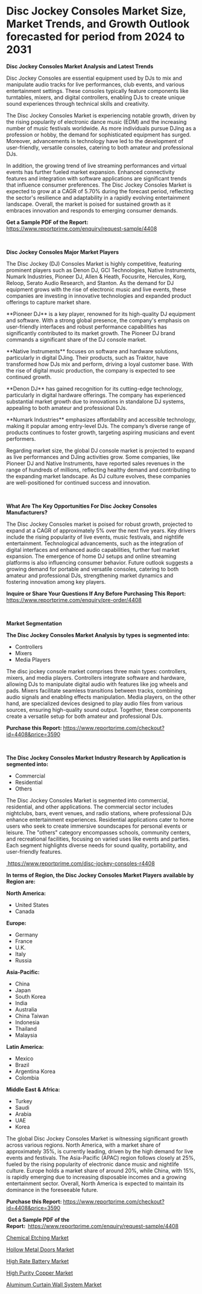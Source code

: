 <p><h1>Disc Jockey Consoles Market Size, Market Trends, and Growth Outlook forecasted for period from 2024 to 2031</h1></p><p><strong>Disc Jockey Consoles Market Analysis and Latest Trends</strong></p>
<p><p>Disc Jockey Consoles are essential equipment used by DJs to mix and manipulate audio tracks for live performances, club events, and various entertainment settings. These consoles typically feature components like turntables, mixers, and digital controllers, enabling DJs to create unique sound experiences through technical skills and creativity. </p><p>The Disc Jockey Consoles Market is experiencing notable growth, driven by the rising popularity of electronic dance music (EDM) and the increasing number of music festivals worldwide. As more individuals pursue DJing as a profession or hobby, the demand for sophisticated equipment has surged. Moreover, advancements in technology have led to the development of user-friendly, versatile consoles, catering to both amateur and professional DJs.</p><p>In addition, the growing trend of live streaming performances and virtual events has further fueled market expansion. Enhanced connectivity features and integration with software applications are significant trends that influence consumer preferences. The Disc Jockey Consoles Market is expected to grow at a CAGR of 5.70% during the forecast period, reflecting the sector's resilience and adaptability in a rapidly evolving entertainment landscape. Overall, the market is poised for sustained growth as it embraces innovation and responds to emerging consumer demands.</p></p>
<p><strong>Get a Sample PDF of the Report:&nbsp;</strong> <a href="https://www.reportprime.com/enquiry/request-sample/4408?utm_campaign=1902&utm_medium=2&utm_source=Github&utm_content=ia&utm_term=24122024&utm_id=disc-jockey-consoles">https://www.reportprime.com/enquiry/request-sample/4408</a></p>
<p>&nbsp;</p>
<p><strong>Disc Jockey Consoles Major Market Players</strong></p>
<p><p>The Disc Jockey (DJ) Consoles Market is highly competitive, featuring prominent players such as Denon DJ, GCI Technologies, Native Instruments, Numark Industries, Pioneer DJ, Allen & Heath, Focusrite, Hercules, Korg, Reloop, Serato Audio Research, and Stanton. As the demand for DJ equipment grows with the rise of electronic music and live events, these companies are investing in innovative technologies and expanded product offerings to capture market share.</p><p>**Pioneer DJ** is a key player, renowned for its high-quality DJ equipment and software. With a strong global presence, the company's emphasis on user-friendly interfaces and robust performance capabilities has significantly contributed to its market growth. The Pioneer DJ brand commands a significant share of the DJ console market.</p><p>**Native Instruments** focuses on software and hardware solutions, particularly in digital DJing. Their products, such as Traktor, have transformed how DJs mix and perform, driving a loyal customer base. With the rise of digital music production, the company is expected to see continued growth.</p><p>**Denon DJ** has gained recognition for its cutting-edge technology, particularly in digital hardware offerings. The company has experienced substantial market growth due to innovations in standalone DJ systems, appealing to both amateur and professional DJs.</p><p>**Numark Industries** emphasizes affordability and accessible technology, making it popular among entry-level DJs. The company’s diverse range of products continues to foster growth, targeting aspiring musicians and event performers.</p><p>Regarding market size, the global DJ console market is projected to expand as live performances and DJing activities grow. Some companies, like Pioneer DJ and Native Instruments, have reported sales revenues in the range of hundreds of millions, reflecting healthy demand and contributing to the expanding market landscape. As DJ culture evolves, these companies are well-positioned for continued success and innovation.</p></p>
<p>&nbsp;</p>
<p><strong>What Are The Key Opportunities For Disc Jockey Consoles Manufacturers?</strong></p>
<p><p>The Disc Jockey Consoles market is poised for robust growth, projected to expand at a CAGR of approximately 5% over the next five years. Key drivers include the rising popularity of live events, music festivals, and nightlife entertainment. Technological advancements, such as the integration of digital interfaces and enhanced audio capabilities, further fuel market expansion. The emergence of home DJ setups and online streaming platforms is also influencing consumer behavior. Future outlook suggests a growing demand for portable and versatile consoles, catering to both amateur and professional DJs, strengthening market dynamics and fostering innovation among key players.</p></p>
<p><strong>Inquire or Share Your Questions If Any Before Purchasing This Report:</strong> <a href="https://www.reportprime.com/enquiry/pre-order/4408?utm_campaign=1902&utm_medium=2&utm_source=Github&utm_content=ia&utm_term=24122024&utm_id=disc-jockey-consoles">https://www.reportprime.com/enquiry/pre-order/4408</a></p>
<p>&nbsp;</p>
<p><strong>Market Segmentation</strong></p>
<p><strong>The Disc Jockey Consoles Market Analysis by types is segmented into:</strong></p>
<p><ul><li>Controllers</li><li>Mixers</li><li>Media Players</li></ul></p>
<p><p>The disc jockey console market comprises three main types: controllers, mixers, and media players. Controllers integrate software and hardware, allowing DJs to manipulate digital audio with features like jog wheels and pads. Mixers facilitate seamless transitions between tracks, combining audio signals and enabling effects manipulation. Media players, on the other hand, are specialized devices designed to play audio files from various sources, ensuring high-quality sound output. Together, these components create a versatile setup for both amateur and professional DJs.</p></p>
<p><strong>Purchase this Report:&nbsp;</strong><a href="https://www.reportprime.com/checkout?id=4408&price=3590&utm_campaign=1902&utm_medium=2&utm_source=Github&utm_content=ia&utm_term=24122024&utm_id=disc-jockey-consoles">https://www.reportprime.com/checkout?id=4408&price=3590</a></p>
<p>&nbsp;</p>
<p><strong>The Disc Jockey Consoles Market Industry Research by Application is segmented into:</strong></p>
<p><ul><li>Commercial</li><li>Residential</li><li>Others</li></ul></p>
<p><p>The Disc Jockey Consoles Market is segmented into commercial, residential, and other applications. The commercial sector includes nightclubs, bars, event venues, and radio stations, where professional DJs enhance entertainment experiences. Residential applications cater to home users who seek to create immersive soundscapes for personal events or leisure. The "others" category encompasses schools, community centers, and recreational facilities, focusing on varied uses like events and parties. Each segment highlights diverse needs for sound quality, portability, and user-friendly features.</p></p>
<p><a href="https://www.reportprime.com/disc-jockey-consoles-r4408?utm_campaign=1902&utm_medium=2&utm_source=Github&utm_content=ia&utm_term=24122024&utm_id=disc-jockey-consoles">&nbsp;https://www.reportprime.com/disc-jockey-consoles-r4408</a></p>
<p><strong>In terms of Region, the Disc Jockey Consoles Market Players available by Region are:</strong></p>
<p>
    <p> <strong> North America: </strong>
        <ul>
            <li>United States</li>
            <li>Canada</li>
        </ul>
        </p> 
    <p> <strong> Europe: </strong>
        <ul>
            <li>Germany</li>
            <li>France</li>
            <li>U.K.</li>
            <li>Italy</li>
            <li>Russia</li>
        </ul>
        </p> 
    <p> <strong> Asia-Pacific: </strong>
        <ul>
            <li>China</li>
            <li>Japan</li>
            <li>South Korea</li>
            <li>India</li>
            <li>Australia</li>
            <li>China Taiwan</li>
            <li>Indonesia</li>
            <li>Thailand</li>
            <li>Malaysia</li>
        </ul>
        </p> 
    <p> <strong> Latin America: </strong>
        <ul>
            <li>Mexico</li>
            <li>Brazil</li>
            <li>Argentina Korea</li>
            <li>Colombia</li>
        </ul>
        </p> 
    <p> <strong> Middle East & Africa: </strong>
        <ul>
            <li>Turkey</li>
            <li>Saudi</li>
            <li>Arabia</li>
            <li>UAE</li>
            <li>Korea</li>
        </ul>
    </p>
    </p>
<p><p>The global Disc Jockey Consoles Market is witnessing significant growth across various regions. North America, with a market share of approximately 35%, is currently leading, driven by the high demand for live events and festivals. The Asia-Pacific (APAC) region follows closely at 25%, fueled by the rising popularity of electronic dance music and nightlife culture. Europe holds a market share of around 20%, while China, with 15%, is rapidly emerging due to increasing disposable incomes and a growing entertainment sector. Overall, North America is expected to maintain its dominance in the foreseeable future.</p></p>
<p><strong>Purchase this Report: </strong><a href="https://www.reportprime.com/checkout?id=4408&price=3590&utm_campaign=1902&utm_medium=2&utm_source=Github&utm_content=ia&utm_term=24122024&utm_id=disc-jockey-consoles">https://www.reportprime.com/checkout?id=4408&price=3590</a></p>
<p>&nbsp;<strong>Get a Sample PDF of the Report:&nbsp;&nbsp;</strong><a href="https://www.reportprime.com/enquiry/request-sample/4408?utm_campaign=1902&utm_medium=2&utm_source=Github&utm_content=ia&utm_term=24122024&utm_id=disc-jockey-consoles">https://www.reportprime.com/enquiry/request-sample/4408</a></p>
<p><strong></strong></p>
<p><p><a href="https://www.linkedin.com/pulse/trend-analysis-chemical-etching-market-expected-growth-121-cagr-h95af?utm_campaign=1902&utm_medium=2&utm_source=Github&utm_content=ia&utm_term=24122024&utm_id=disc-jockey-consoles">Chemical Etching Market</a></p><p><a href="https://www.linkedin.com/pulse/hollow-metal-doors-market-size-share-analysis-growth-trends-xm6if?utm_campaign=1902&utm_medium=2&utm_source=Github&utm_content=ia&utm_term=24122024&utm_id=disc-jockey-consoles">Hollow Metal Doors Market</a></p><p><a href="https://www.linkedin.com/pulse/trend-analysis-high-rate-battery-market-expected-growth-vg9fe?utm_campaign=1902&utm_medium=2&utm_source=Github&utm_content=ia&utm_term=24122024&utm_id=disc-jockey-consoles">High Rate Battery Market</a></p><p><a href="https://www.linkedin.com/pulse/intense-competition-growth-expected-high-purity-copper-market-3q5jf?utm_campaign=1902&utm_medium=2&utm_source=Github&utm_content=ia&utm_term=24122024&utm_id=disc-jockey-consoles">High Purity Copper Market</a></p><p><a href="https://www.linkedin.com/pulse/market-report-years-2024-2031-42-cagrshowing-significant-growth-niysf?utm_campaign=1902&utm_medium=2&utm_source=Github&utm_content=ia&utm_term=24122024&utm_id=disc-jockey-consoles">Aluminum Curtain Wall System Market</a></p></p>
